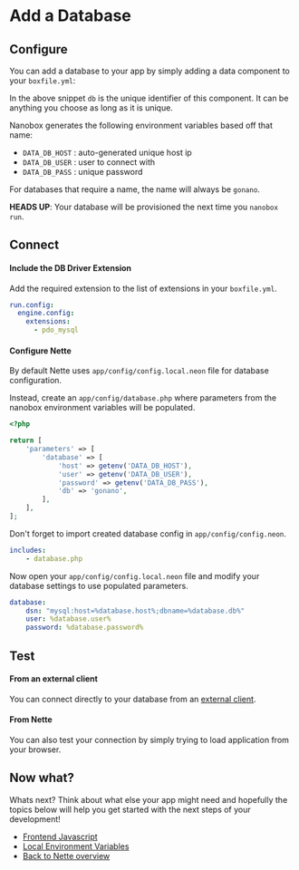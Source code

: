 # Add a Database

## Configure
You can add a database to your app by simply adding a data component to your `boxfile.yml`:

<div class="meta" data-class="snippet" data-optional-components="mysql,postgres"></div>

In the above snippet `db` is the unique identifier of this component. It can be anything you choose as long as it is unique.

Nanobox generates the following environment variables based off that name:

* `DATA_DB_HOST` : auto-generated unique host ip
* `DATA_DB_USER` : user to connect with
* `DATA_DB_PASS` : unique password

For databases that require a name, the name will always be `gonano`.

**HEADS UP**: Your database will be provisioned the next time you `nanobox run`.

## Connect

#### Include the DB Driver Extension
Add the required extension to the list of extensions in your `boxfile.yml`.

```yaml
run.config:
  engine.config:
    extensions:
      - pdo_mysql
```

#### Configure Nette

By default Nette uses `app/config/config.local.neon` file for database configuration.

Instead, create an `app/config/database.php` where parameters from the nanobox environment variables will be populated.

```php
<?php

return [
    'parameters' => [
        'database' => [
            'host' => getenv('DATA_DB_HOST'),
            'user' => getenv('DATA_DB_USER'),
            'password' => getenv('DATA_DB_PASS'),
            'db' => 'gonano',
        ],
    ],
];
```

Don't forget to import created database config in `app/config/config.neon`.

```yml
includes:
    - database.php
```

Now open your `app/config/config.local.neon` file and modify your database settings to use populated parameters.

```yaml
database:
    dsn: "mysql:host=%database.host%;dbname=%database.db%"
    user: %database.user%
    password: %database.password%
```

## Test

#### From an external client
You can connect directly to your database from an <a href="https://docs.nanobox.io/data-management/managing-local-data/" target="\_blank">external client</a>.

#### From Nette

You can also test your connection by simply trying to load application from your browser.

## Now what?
Whats next? Think about what else your app might need and hopefully the topics below will help you get started with the next steps of your development!

* [Frontend Javascript](/php/nette/frontend-javascript)
* [Local Environment Variables](/php/nette/local-evars)
* [Back to Nette overview](/php/nette)
